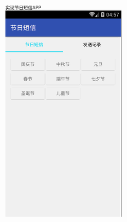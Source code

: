 实现节日短信APP   
![README](https://github.com/shineflower/FestivalMessage/blob/master/screenshots/festivalmessage.gif)
